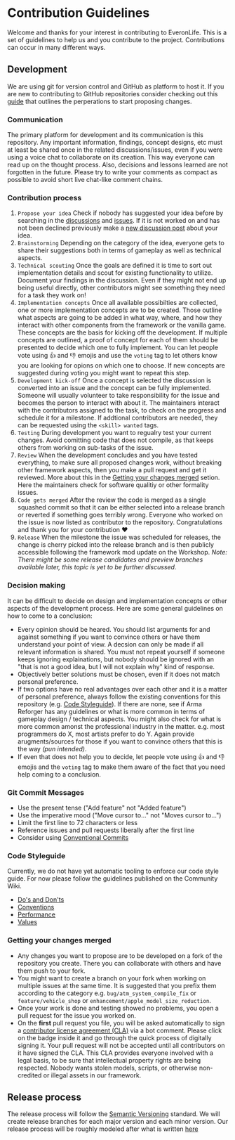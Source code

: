 # Contribution Guidelines

Welcome and thanks for your interest in contributing to EveronLife.
This is a set of guidelines to help us and you contribute to the project.
Contributions can occur in many different ways.

## Development
We are using git for version control and GitHub as platform to host it. If you are new to contributing to GitHub repositories consider checking out this [guide](https://github.com/firstcontributions/first-contributions) that outlines the perperations to start proposing changes.

### Communication
The primary platform for development and its communication is this repository. Any important information, findings, concept designs, etc must at least be shared once in the related discussions/issues, even if you were using a voice chat to collaborate on its creation. This way everyone can read up on the thought process. Also, decisions and lessons learned are not forgotten in the future. Please try to write your comments as compact as possible to avoid short live chat-like comment chains.

### Contribution process
1. `Propose your idea` Check if nobody has suggested your idea before by searching in the [discussions](https://github.com/EveronLife/EveronLife/discussions) and [issues](https://github.com/EveronLife/EveronLife/issues). If it is not worked on and has not been declined previously make a [new discussion post](https://github.com/EveronLife/EveronLife/discussions/new?category=ideas) about your idea.
2. `Brainstorming` Depending on the category of the idea, everyone gets to share their suggestions both in terms of gameplay as well as technical aspects.
3. `Technical scouting` Once the goals are defined it is time to sort out implementation details and scout for existing functionality to utilize. Document your findings in the discussion. Even if they might not end up being useful directly, other contributors might see something they need for a task they work on!
4. `Implementation concepts` Once all available possibilties are collected, one or more implementation concepts are to be created. Those outline what aspects are going to be added in what way, where, and how they interact with other components from the framework or the vanilla game. These concepts are the basis for kicking off the development. If multiple concepts are outlined, a proof of concept for each of them should be presented to decide which one to fully implement. You can let people vote using 👍 and 👎 emojis and use the `voting` tag to let others know you are looking for opions on which one to choose. If new concepts are suggested during voting you might want to repeat this step. 
6. `Development kick-off` Once a concept is selected the discussion is converted into an issue and the concept can be fully implemented. Someone will usually volunteer to take responsibility for the issue and becomes the person to interact with about it. The maintainers interact with the contributors assigned to the task, to check on the progress and schedule it for a milestone. If addtional contributors are needed, they can be requested using the `<skill> wanted` tags.
7. `Testing` During development you want to regualry test your current changes. Avoid comitting code that does not compile, as that keeps others from working on sub-tasks of the issue.
8. `Review` When the development concludes and you have tested everything, to make sure all proposed changes work, without breaking other framework aspects, then you make a pull request and get it reviewed. More about this in the [Getting your changes merged](#changes_merged) setion. Here the maintainers check for software qualitiy or other formality issues.
9. `Code gets merged` After the review the code is merged as a single squashed commit so that it can be either selected into a release branch or reverted if something goes terribly wrong. Everyone who worked on the issue is now listed as contributor to the repository. Congratulations and thank you for your contribution ❤️
10. `Release` When the milestone the issue was scheduled for releases, the change is cherry picked into the release branch and is then publicly accessible following the framework mod update on the Workshop. *Note: There might be some release candidates and preview branches available later, this topic is yet to be further discussed.*

### Decision making
It can be difficult to decide on design and implementation concepts or other aspects of the development process. Here are some general guidelines on how to come to a conclusion:
- Every opinion should be heared. You should list arguments for and against something if you want to convince others or have them understand your point of view. A decsion can only be made if all relevant information is shared. You must not repeat yourself if someone keeps ignoring explainations, but nobody should be ignored with an "that is not a good idea, but I will not explain why" kind of response.
- Objectively better solutions must be chosen, even if it does not match personal preference. 
- If two options have no real advantages over each other and it is a matter of personal preference, always follow the existing conventions for this repository (e.g. [Code Styleguide](#code_guidelines)). If there are none, see if Arma Reforger has any guidelines or what is more common in terms of gameplay design / technical aspects. You might also check for what is more common amonst the professional industry in the matter. e.g. most programmers do X, most artists prefer to do Y. Again provide arugments/sources for those if you want to convince others that this is the way *(pun intended)*. 
- If even that does not help you to decide, let people vote using 👍 and 👎 emojis and the `voting` tag to make them aware of the fact that you need help coming to a conclusion.

### Git Commit Messages
* Use the present tense ("Add feature" not "Added feature")
* Use the imperative mood ("Move cursor to..." not "Moves cursor to...")
* Limit the first line to 72 characters or less
* Reference issues and pull requests liberally after the first line
* Consider using [Conventional Commits](https://www.conventionalcommits.org/en/v1.0.0/)

### <a name="code_guidelines"></a> Code Styleguide
Currently, we do not have yet automatic tooling to enforce our code style guide. For now please follow the guidelines published on the Community Wiki.
* [Do's and Don'ts](https://community.bistudio.com/wiki/Arma_Reforger:Scripting:_Do%27s_and_Don%27ts)
* [Conventions](https://community.bistudio.com/wiki/Arma_Reforger:Scripting:_Conventions)
* [Performance](https://community.bistudio.com/wiki/Arma_Reforger:Scripting:_Performance)
* [Values](https://community.bistudio.com/wiki/Arma_Reforger:Scripting:_Values)

### <a name="changes_merged"></a> Getting your changes merged
- Any changes you want to propose are to be developed on a fork of the repository you create. There you can collaborate with others and have them push to your fork. 
- You might want to create a branch on your fork when working on multiple issues at the same time. It is suggested that you prefix them according to the category e.g. `bug/atm_system_compile_fix` or `feature/vehicle_shop` or `enhancement/apple_model_size_reduction`.
- Once your work is done and testing showed no problems, you open a pull request for the issue you worked on.
- On the **first** pull request you file, you will be asked automatically to sign a [contributor license agreement (CLA)](https://en.wikipedia.org/wiki/Contributor_License_Agreement) via a bot comment. Please click on the badge inside it and go through the quick process of digitally signing it. Your pull request will not be accepted until all contributors on it have signed the CLA.
This CLA provides everyone involved with a legal basis, to be sure that intellectual property rights are being respected. Nobody wants stolen models, scripts, or otherwise non-credited or illegal assets in our framework.

## Release process
The release process will follow the [Semantic Versioning](https://semver.org/) standard. We will create release branches for each major version and each minor version. Our release process will be roughly modeled after what is written [here](https://trunkbaseddevelopment.com/branch-for-release/)
